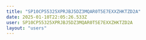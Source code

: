 ```yaml
---
title: "SP10CP55325XPRJBJ5DZ3MQAR0T5E7EXXZHKTZD2A"
date: 2025-01-10T22:05:26.533Z
user: SP10CP55325XPRJBJ5DZ3MQAR0T5E7EXXZHKTZD2A
layout: "users"
---
```

    